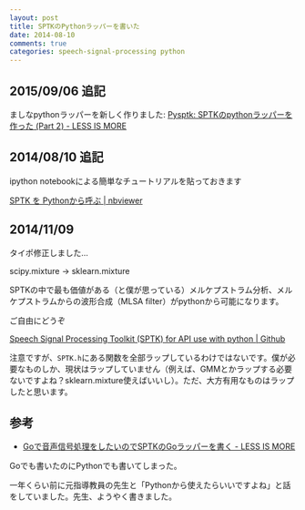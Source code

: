 ```yaml
---
layout: post
title: SPTKのPythonラッパーを書いた
date: 2014-08-10
comments: true
categories: speech-signal-processing python
---
```


## 2015/09/06 追記

ましなpythonラッパーを新しく作りました: [Pysptk: SPTKのpythonラッパーを作った (Part 2) - LESS IS MORE](http://r9y9.github.io/blog/2015/09/06/pysptk/)


## 2014/08/10 追記

ipython notebookによる簡単なチュートリアルを貼っておきます

[SPTK を Pythonから呼ぶ | nbviewer](http://nbviewer.ipython.org/github/r9y9/SPTK/blob/master/notebook/SPTK%20calling%20from%20python.ipynb)

## 2014/11/09

タイポ修正しました…

scipy.mixture -> sklearn.mixture

SPTKの中で最も価値がある（と僕が思っている）メルケプストラム分析、メルケプストラムからの波形合成（MLSA filter）がpythonから可能になります。

ご自由にどうぞ

[Speech Signal Processing Toolkit (SPTK) for API use with python | Github](https://github.com/r9y9/SPTK)

注意ですが、`SPTK.h`にある関数を全部ラップしているわけではないです。僕が必要なものしか、現状はラップしていません（例えば、GMMとかラップする必要ないですよね？sklearn.mixture使えばいいし）。ただ、大方有用なものはラップしたと思います。

## 参考

- [Goで音声信号処理をしたいのでSPTKのGoラッパーを書く - LESS IS MORE](http://r9y9.github.io/blog/2014/02/10/sptk-go-wrapper/)

Goでも書いたのにPythonでも書いてしまった。


一年くらい前に元指導教員の先生と「Pythonから使えたらいいですよね」と話をしていました。先生、ようやく書きました。
